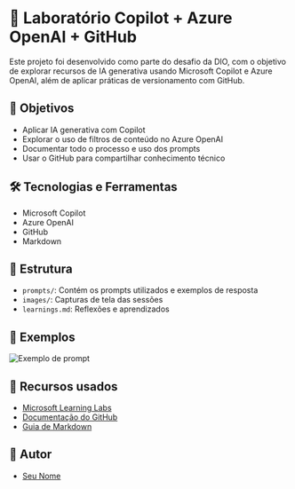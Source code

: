 # 🧠 Laboratório Copilot + Azure OpenAI + GitHub

Este projeto foi desenvolvido como parte do desafio da DIO, com o objetivo de explorar recursos de IA generativa usando Microsoft Copilot e Azure OpenAI, além de aplicar práticas de versionamento com GitHub.

## 📌 Objetivos

- Aplicar IA generativa com Copilot
- Explorar o uso de filtros de conteúdo no Azure OpenAI
- Documentar todo o processo e uso dos prompts
- Usar o GitHub para compartilhar conhecimento técnico

## 🛠️ Tecnologias e Ferramentas

- Microsoft Copilot
- Azure OpenAI
- GitHub
- Markdown

## 📂 Estrutura

- `prompts/`: Contém os prompts utilizados e exemplos de resposta
- `images/`: Capturas de tela das sessões
- `learnings.md`: Reflexões e aprendizados

## 📸 Exemplos

![Exemplo de prompt](./images/copilot-example.png)

## 📘 Recursos usados

- [Microsoft Learning Labs](https://learn.microsoft.com/)
- [Documentação do GitHub](https://docs.github.com/)
- [Guia de Markdown](https://www.markdownguide.org/)

## 🚀 Autor

- [Seu Nome](https://github.com/seunome)
